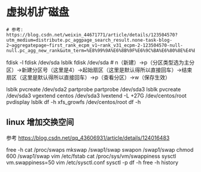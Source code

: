# 虚拟机扩磁盘
    # 参考: https://blog.csdn.net/weixin_44671771/article/details/123504570?utm_medium=distribute.pc_aggpage_search_result.none-task-blog-2~aggregatepage~first_rank_ecpm_v1~rank_v31_ecpm-2-123504570-null-null.pc_agg_new_rank&utm_term=%E8%99%9A%E6%8B%9F%E6%9C%BA%E6%80%8E%E4%B9%88%E5%88%86%E9%85%8D%E7%A3%81%E7%9B%98%E7%BB%99%E6%A0%B9%E7%9B%AE%E5%BD%95&spm=1000.2123.3001.4430

 fdisk  -l
 fdisk  /dev/sda
 lsblk
 fdisk  /dev/sda
    # n（新建）→p（分区类型选为主分区）→新建分区号（这里是4）→起始扇区（这里是默认得所以直接回车）→结束扇区（这里是默认得所以直接回车）→p（查看分区）→w（保存生效）

 lsblk
 pvcreate /dev/sda2
 partprobe
 partprobe  /dev/sda3
 lsblk
 pvcreate /dev/sda3
 vgextend centos /dev/sda3
 lvextend -L +27G /dev/centos/root
 pvdisplay
 lsblk
 df -h
 xfs_growfs /dev/centos/root
 df -h



## linux 增加交换空间
   参考 https://blog.csdn.net/qq_43606931/article/details/124016483

free -h
cat /proc/swaps
mkswap /swap1/swap
swapon /swap1/swap
chmod 600 /swap1/swap
vim /etc/fstab
cat /proc/sys/vm/swappiness
sysctl vm.swappiness=50
vim /etc/sysctl.conf
sysctl -p
df -h
free -h
history
